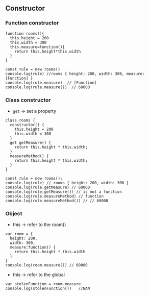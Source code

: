 ## Constructor

### Function constructor

```JS
function rooms(){
  this.height = 200
  this.width = 300
  this.measure=function(){
    return this.height*this.width
  }
}
```

```Js
const rule = new rooms()
console.log(rule) //rooms { height: 200, width: 300, measure: [Function] }
console.log(rule.measure)  // [Function]
console.log(rule.measure())  // 60000
```

### Class constructor


- `get` -> set a property

```JS
class rooms {
  constructor() {
    this.height = 200
    this.width = 300
  }
  get getMeasure() {
    return this.height * this.width;
  }
  measureMethod() {
    return this.height * this.width;
  }
}
```

```JS
const rule = new rooms();
console.log(rule) // rooms { height: 200, width: 300 }
console.log(rule.getMeasure) // 60000
console.log(rule.getMeasure()) // is not a function
console.log(rule.measureMethod) // function
console.log(rule.measureMethod()) // // 60000
```

### Object

- this -> refer to the room()
```JS
var room = {
  height: 200,
  width: 300,
  measure:function() {
    return this.height * this.width
  }
} 
console.log(room.measure()) // 60000
```


- this -> refer to the global

```JS
var stolenFunction = room.measure
console.log(stolenFunction())   //NAN
```